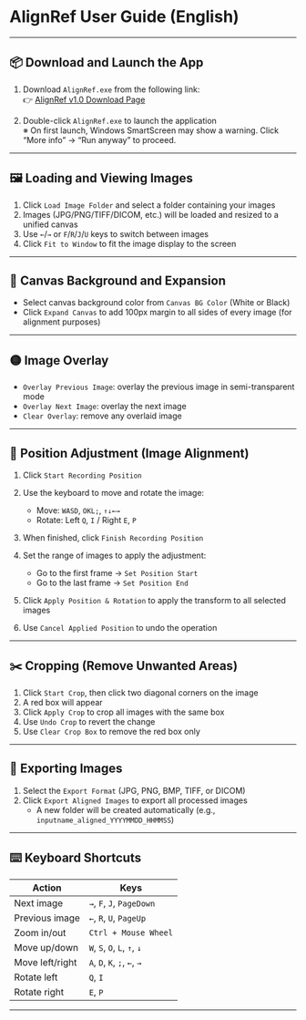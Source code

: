 # AlignRef User Guide (English)

---

## 📦 Download and Launch the App

1. Download `AlignRef.exe` from the following link:  
👉 [AlignRef v1.0 Download Page](https://github.com/SatoruMuro/SAM2GUIfor3Drecon/releases/tag/AlignRefv1.0)

2. Double-click `AlignRef.exe` to launch the application  
※ On first launch, Windows SmartScreen may show a warning. Click “More info” → “Run anyway” to proceed.

---

## 🖼️ Loading and Viewing Images

1. Click `Load Image Folder` and select a folder containing your images  
2. Images (JPG/PNG/TIFF/DICOM, etc.) will be loaded and resized to a unified canvas  
3. Use `←`/`→` or `F`/`R`/`J`/`U` keys to switch between images  
4. Click `Fit to Window` to fit the image display to the screen

---

## 🎨 Canvas Background and Expansion

- Select canvas background color from `Canvas BG Color` (White or Black)  
- Click `Expand Canvas` to add 100px margin to all sides of every image (for alignment purposes)

---

## 🟡 Image Overlay

- `Overlay Previous Image`: overlay the previous image in semi-transparent mode  
- `Overlay Next Image`: overlay the next image  
- `Clear Overlay`: remove any overlaid image

---

## 🎯 Position Adjustment (Image Alignment)

1. Click `Start Recording Position`  
2. Use the keyboard to move and rotate the image:

   - Move: `WASD`, `OKL;`, `↑↓←→`  
   - Rotate: Left `Q`, `I` / Right `E`, `P`

3. When finished, click `Finish Recording Position`  
4. Set the range of images to apply the adjustment:

   - Go to the first frame → `Set Position Start`  
   - Go to the last frame → `Set Position End`

5. Click `Apply Position & Rotation` to apply the transform to all selected images  
6. Use `Cancel Applied Position` to undo the operation

---

## ✂️ Cropping (Remove Unwanted Areas)

1. Click `Start Crop`, then click two diagonal corners on the image  
2. A red box will appear  
3. Click `Apply Crop` to crop all images with the same box  
4. Use `Undo Crop` to revert the change  
5. Use `Clear Crop Box` to remove the red box only

---

## 💾 Exporting Images

1. Select the `Export Format` (JPG, PNG, BMP, TIFF, or DICOM)  
2. Click `Export Aligned Images` to export all processed images  
   - A new folder will be created automatically (e.g., `inputname_aligned_YYYYMMDD_HHMMSS`)

---

## ⌨️ Keyboard Shortcuts

| Action | Keys |
|--------|------|
| Next image | `→`, `F`, `J`, `PageDown` |
| Previous image | `←`, `R`, `U`, `PageUp` |
| Zoom in/out | `Ctrl + Mouse Wheel` |
| Move up/down | `W`, `S`, `O`, `L`, `↑`, `↓` |
| Move left/right | `A`, `D`, `K`, `;`, `←`, `→` |
| Rotate left | `Q`, `I` |
| Rotate right | `E`, `P` |

---
